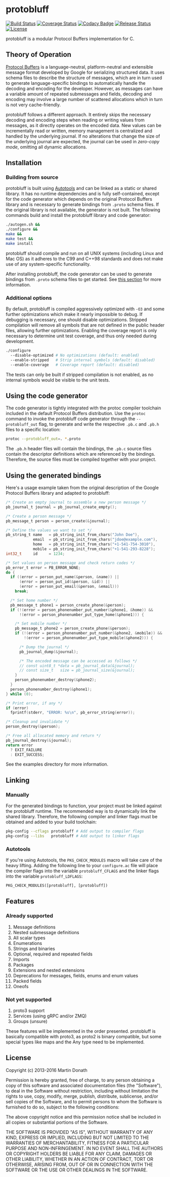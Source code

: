 # protobluff

[![Build Status](https://travis-ci.org/squidfunk/protobluff.svg)](https://travis-ci.org/squidfunk/protobluff)
[![Coverage Status](https://coveralls.io/repos/squidfunk/protobluff/badge.svg?branch=master&service=github)](https://coveralls.io/github/squidfunk/protobluff?branch=master)
[![Codacy Badge](https://api.codacy.com/project/badge/Grade/2ffa154a4c2d4977a16b9276d9131e3f)](https://www.codacy.com/app/squidfunk/protobluff)
[![Release Status](https://img.shields.io/github/release/squidfunk/protobluff.svg)](https://github.com/squidfunk/protobluff/releases/latest)
[![License](https://img.shields.io/github/license/squidfunk/protobluff.svg)](https://github.com/squidfunk/protobluff/blob/master/LICENSE)

protobluff is a modular Protocol Buffers implementation for C.

## Theory of Operation

[Protocol Buffers][] is a language-neutral, platform-neutral and extensible
message format developed by Google for serializing structured data. It uses
schema files to describe the structure of messages, which are in turn used to
generate language-specific bindings to automatically handle the decoding and
encoding for the developer. However, as messages can have a variable amount
of repeated submessages and fields, decoding and encoding may involve a large
number of scattered allocations which in turn is not very cache-friendly.

protobluff follows a different approach. It entirely skips the necessary
decoding and encoding steps when reading or writing values from messages,
as it directly operates on the encoded data. New values can be incrementally
read or written, memory management is centralized and handled by the underlying
journal. If no alterations that change the size of the underlying journal are
expected, the journal can be used in *zero-copy mode*, omitting all dynamic
allocations.

## Installation

### Building from source

protobluff is built using [Autotools][] and can be linked as a static or shared
library. It has no runtime dependencies and is fully self-contained, except for
the code generator which depends on the original Protocol Buffers library and
is necessary to generate bindings from `.proto` schema files. If the original
library is not available, the generator is not built. The following commands
build and install the protobluff library and code generator:

``` sh
./autogen.sh &&
./configure &&
make &&
make test &&
make install
```

protobluff should compile and run on all UNIX systems (including Linux and Mac
OS) as it adheres to the C99 and C++98 standards and does not make use of any
system-specific functionality.

After installing protobluff, the code generator can be used to generate
bindings from `.proto` schema files to get started. See
[this section](#using-the-code-generator) for more information.

### Additional options

By default, protobluff is compiled aggressively optimized with `-O3` and some
further optimizations which make it nearly impossible to debug. If debugging
is necessary, one should disable optimizations. Stripped compilation will
remove all symbols that are not defined in the public header files, allowing
further optimizations. Enabling the coverage report is only necessary to
determine unit test coverage, and thus only needed during development.

``` sh
./configure
  --disable-optimized # No optimizations (default: enabled)
  --enable-stripped   # Strip internal symbols (default: disabled)
  --enable-coverage   # Coverage report (default: disabled)
```

The tests can only be built if stripped compilation is not enabled, as no
internal symbols would be visible to the unit tests.

## Using the code generator

The code generator is tightly integrated with the protoc compiler toolchain
included in the default Protocol Buffers distribution. Use the `protoc` command
to invoke the protobluff code generator through the `--protobluff_out` flag,
to generate and write the respective `.pb.c` and `.pb.h` files to a specific
location:

``` sh
protoc --protobluff_out=. *.proto
```

The `.pb.h` header files will contain the bindings, the `.pb.c` source files
contain the descriptor definitions which are referenced by the bindings.
Therefore, the source files must be compiled together with your project.

## Using the generated bindings

Here's a usage example taken from the original description of the Google
Protocol Buffers library and adapted to protobluff:

``` c
/* Create an empty journal to assemble a new person message */
pb_journal_t journal = pb_journal_create_empty();

/* Create a person message */
pb_message_t person = person_create(&journal);

/* Define the values we want to set */
pb_string_t name   = pb_string_init_from_chars("John Doe"),
            email  = pb_string_init_from_chars("jdoe@example.com"),
            home   = pb_string_init_from_chars("+1-541-754-3010"),
            mobile = pb_string_init_from_chars("+1-541-293-8228");
int32_t     id     = 1234;

/* Set values on person message and check return codes */
pb_error_t error = PB_ERROR_NONE;
do {
  if ((error = person_put_name(&person, &name)) ||
      (error = person_put_id(&person, &id)) ||
      (error = person_put_email(&person, &email)))
    break;

  /* Set home number */
  pb_message_t phone1 = person_create_phone(&person);
  if (!(error = person_phonenumber_put_number(&phone1, &home)) &&
      !(error = person_phonenumber_put_type_home(&phone1))) {

    /* Set mobile number */
    pb_message_t phone2 = person_create_phone(&person);
    if (!(error = person_phonenumber_put_number(&phone2, &mobile)) &&
        !(error = person_phonenumber_put_type_mobile(&phone2))) {

      /* Dump the journal */
      pb_journal_dump(&journal);

      /* The encoded message can be accessed as follows */
      // const uint8_t *data = pb_journal_data(&journal);
      // const size_t   size = pb_journal_size(&journal);
    }
    person_phonenumber_destroy(&phone2);
  }
  person_phonenumber_destroy(&phone1);
} while (0);

/* Print error, if any */
if (error)
  fprintf(stderr, "ERROR: %s\n", pb_error_string(error));

/* Cleanup and invalidate */
person_destroy(&person);

/* Free all allocated memory and return */
pb_journal_destroy(&journal);
return error
  ? EXIT_FAILURE
  : EXIT_SUCCESS;
```

See the examples directory for more information.

## Linking

### Manually

For the generated bindings to function, your project must be linked against the
protobluff runtime. The recommended way is to dynamically link the shared
library. Therefore, the following compiler and linker flags must be obtained
and added to your build toolchain:

``` sh
pkg-config --cflags protobluff # Add output to compiler flags
pkg-config --libs   protobluff # Add output to linker flags
```

### Autotools

If you're using Autotools, the `PKG_CHECK_MODULES` macro will take care of the
heavy lifting. Adding the following line to your `configure.ac` file will place
the compiler flags into the variable `protobluff_CFLAGS` and the linker flags
into the variable `protobluff_LDFLAGS`:

``` makefile
PKG_CHECK_MODULES([protobluff], [protobluff])
```

## Features

### Already supported

1. Message definitions
2. Nested submessage definitions
3. All scalar types
4. Enumerations
5. Strings and binaries
6. Optional, required and repeated fields
7. Imports
8. Packages
9. Extensions and nested extensions
10. Deprecations for messages, fields, enums and enum values
11. Packed fields
12. Oneofs

### Not yet supported

1. proto3 support
2. Services (using gRPC and/or ZMQ)
3. Groups (unsure)

These features will be implemented in the order presented. protobluff is
basically compatible with proto3, as proto2 is binary compatible, but some
special types like maps and the Any type need to be implemented.

## License

Copyright (c) 2013-2016 Martin Donath

Permission is hereby granted, free of charge, to any person obtaining a copy
of this software and associated documentation files (the "Software"), to
deal in the Software without restriction, including without limitation the
rights to use, copy, modify, merge, publish, distribute, sublicense, and/or
sell copies of the Software, and to permit persons to whom the Software is
furnished to do so, subject to the following conditions:

The above copyright notice and this permission notice shall be included in
all copies or substantial portions of the Software.

THE SOFTWARE IS PROVIDED "AS IS", WITHOUT WARRANTY OF ANY KIND, EXPRESS OR
IMPLIED, INCLUDING BUT NOT LIMITED TO THE WARRANTIES OF MERCHANTABILITY,
FITNESS FOR A PARTICULAR PURPOSE AND NON-INFRINGEMENT. IN NO EVENT SHALL THE
AUTHORS OR COPYRIGHT HOLDERS BE LIABLE FOR ANY CLAIM, DAMAGES OR OTHER
LIABILITY, WHETHER IN AN ACTION OF CONTRACT, TORT OR OTHERWISE, ARISING
FROM, OUT OF OR IN CONNECTION WITH THE SOFTWARE OR THE USE OR OTHER DEALINGS
IN THE SOFTWARE.

[Protocol Buffers]: https://developers.google.com/protocol-buffers/docs/overview
[Protocol Buffers Encoding Guide]: https://developers.google.com/protocol-buffers/docs/encoding
[Autotools]: http://www.gnu.org/software/automake/manual/html_node/Autotools-Introduction.html
[Valgrind]: http://valgrind.org/
[LCOV]: http://ltp.sourceforge.net/coverage/lcov.php
